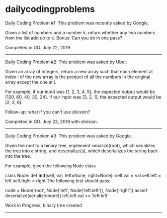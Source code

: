 # dailycodingproblems

Daily Coding Problem #1: This problem was recently asked by Google.

Given a list of numbers and a number k, return whether any two numbers from the list add up to k.
Bonus: Can you do in one pass?

Completed in GO. July 22, 2019

______________________________________________________________________________________________________________________________
Daily Coding Problem #2: This problem was asked by Uber.

Given an array of integers, return a new array such that each element at index i of the new array is the product of all the numbers in the original array except the one at i.

For example, if our input was [1, 2, 3, 4, 5], the expected output would be [120, 60, 40, 30, 24]. If our input was [3, 2, 1], the expected output would be [2, 3, 6].

Follow-up: what if you can't use division?

Completed in GO. July 23, 2019 with division.
______________________________________________________________________________________________________________________________

Daily Coding Problem #3: This problem was asked by Google.

Given the root to a binary tree, implement serialize(root), which serializes the tree into a string, and deserialize(s), which deserializes the string back into the tree.

For example, given the following Node class

class Node:
    def __init__(self, val, left=None, right=None):
        self.val = val
        self.left = left
        self.right = right
The following test should pass:

node = Node('root', Node('left', Node('left.left')), Node('right'))
assert deserialize(serialize(node)).left.left.val == 'left.left'

Work in Progress, binary tree created
______________________________________________________________________________________________________________________________

